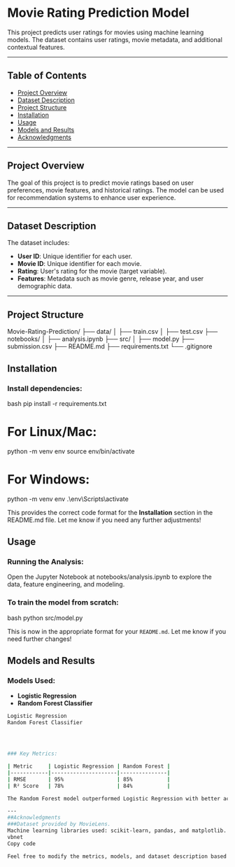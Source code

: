 # Movie Rating Prediction Model

This project predicts user ratings for movies using machine learning models. The dataset contains user ratings, movie metadata, and additional contextual features.

---

## Table of Contents
- [Project Overview](#project-overview)
- [Dataset Description](#dataset-description)
- [Project Structure](#project-structure)
- [Installation](#installation)
- [Usage](#usage)
- [Models and Results](#models-and-results)
- [Acknowledgments](#acknowledgments)

---

## Project Overview

The goal of this project is to predict movie ratings based on user preferences, movie features, and historical ratings. The model can be used for recommendation systems to enhance user experience.

---

## Dataset Description

The dataset includes:
- **User ID**: Unique identifier for each user.
- **Movie ID**: Unique identifier for each movie.
- **Rating**: User's rating for the movie (target variable).
- **Features**: Metadata such as movie genre, release year, and user demographic data.

---

## Project Structure
Movie-Rating-Prediction/
├── data/
│   ├── train.csv
│   ├── test.csv
├── notebooks/
│   ├── analysis.ipynb
├── src/
│   ├── model.py
├── submission.csv
├── README.md
├── requirements.txt
└── .gitignore 

## Installation

### Install dependencies:
bash
pip install -r requirements.txt
# For Linux/Mac:
python -m venv env
source env/bin/activate

# For Windows:
python -m venv env
.\env\Scripts\activate

This provides the correct code format for the **Installation** section in the README.md file. Let me know if you need any further adjustments!
## Usage

### Running the Analysis:
Open the Jupyter Notebook at notebooks/analysis.ipynb to explore the data, feature engineering, and modeling.

### To train the model from scratch:
bash
python src/model.py

This is now in the appropriate format for your `README.md`. Let me know if you need further changes!





## Models and Results

### Models Used:
- **Logistic Regression**
- **Random Forest Classifier**

```bash
Logistic Regression
Random Forest Classifier




### Key Metrics:

| Metric     | Logistic Regression | Random Forest |
|------------|---------------------|---------------|
| RMSE       | 95%                 | 85%           |
| R² Score   | 78%                 | 84%           |

The Random Forest model outperformed Logistic Regression with better accuracy and robustness.

---
##Acknowledgments
###Dataset provided by MovieLens.
Machine learning libraries used: scikit-learn, pandas, and matplotlib.
vbnet
Copy code

Feel free to modify the metrics, models, and dataset description based on your specific implementatio




